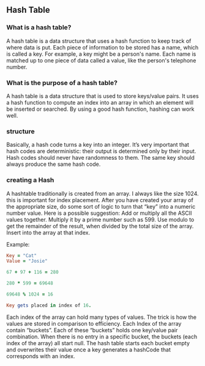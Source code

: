 ## Hash Table

### What is a hash table?
A hash table is a data structure that uses a hash function to keep track of where data is put. Each piece of information to be stored has a name,
which is called a key. For example, a key might be a person's name. Each name is matched up to one piece of data called a value, like the person's
telephone number.

### What is the purpose of a hash table?
A hash table is a data structure that is used to store keys/value pairs. It uses a hash function to compute an index into an array in which an 
element will be inserted or searched. By using a good hash function, hashing can work well.

### structure 
Basically, a hash code turns a key into an integer. It’s very important that hash codes are deterministic: their output is determined only by their input. 
Hash codes should never have randomness to them. The same key should always produce the same hash code.

### creating a Hash
A hashtable traditionally is created from an array. I always like the size 1024. this is important for index placement. After you have created your array of
the appropriate size, do some sort of logic to turn that “key” into a numeric number value. Here is a possible suggestion:
Add or multiply all the ASCII values together.
Multiply it by a prime number such as 599.
Use modulo to get the remainder of the result, when divided by the total size of the array.
Insert into the array at that index.

Example:
```ruby 
Key = "Cat"
Value = "Josie"

67 + 97 + 116 = 280

280 * 599 = 69648

69648 % 1024 = 16

Key gets placed in index of 16. 
```
Each index of the array can hold many types of values. The trick is how the values are stored in comparison to efficiency. Each Index of the array contain “buckets”.
Each of these “buckets” holds one key/value pair combination. When there is no entry in a specific bucket, the buckets (each index of the array) all start null. 
The hash table starts each bucket empty and overwrites their value once a key generates a hashCode that corresponds with an index.
